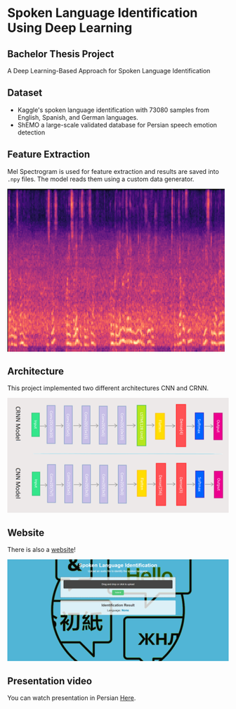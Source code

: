 # Spoken Language Identification Using Deep Learning
## Bachelor Thesis Project

A Deep Learning-Based Approach for Spoken Language Identification

## Dataset

- Kaggle's spoken language identification with 73080 samples from English, Spanish, and German languages.
- ShEMO a large-scale validated database for Persian speech emotion detection


## Feature Extraction

Mel Spectrogram is used for feature extraction and results are saved into `.npy` files. The model reads them using a custom data generator.

![mel-spectrogram](./images/mel-spectrogram.png "mel-spectrogram")

## Architecture
This project implemented two different architectures CNN and CRNN.

![Models Architecture](./images/Models-Architecture.png "Models Architecture")

## Website
There is also a [website](http://www.mohammadzadehasl.com/bachelor-project)! 

![web-image](./images/web-image.png "web-image")

## Presentation video

You can watch presentation in Persian [Here](https://www.aparat.com/v/X04YW).
